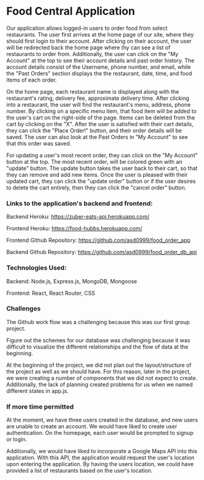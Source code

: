 # Food Central Application

Our application allows logged-in users to order food from select restaurants. The user first arrives at the home page of our site, where they should first login to their account. After clicking on their account, the user will be redirected back the home page where thy can see a list of restaurants to order from. Additionally, the user can click on the "My Account" at the top to see their account details and past order history. The account details consist of the Username, phone number, and email, while the "Past Orders" section displays the the restaurant, date, time, and food items of each order.

On the home page, each restaurant name is displayed along with the restaurant's rating, delivery fee, approximate delivery time. After clicking into a restaurant, the user will find the restaurant's menu, address, phone number. By clicking on a specific menu item, that food item will be added to the user's cart on the right-side of the page. Items can be deleted from the cart by clicking on the "X". After the user is satisfied with their cart details, they can click the "Place Order!" button, and their order details will be saved. The user can also look at the Past Orders in "My Account" to see that this order was saved.

For updating a user's most recent order, they can click on the "My Account" button at the top. The most recent order, will be colored green with an "update" button. The update button takes the user back to their cart, so that they can remove and add new items. Once the user is pleased with their updated cart, they can click the "update order" button or if the user desires to delete the cart entirely, then they can click the "cancel order" button.

### Links to the application's backend and frontend:

Backend Heroku: https://zuber-eats-api.herokuapp.com/

Frontend Heroku: https://food-hubbs.herokuapp.com/

Frontend Github Repository: https://github.com/asd0999/food_order_app

Backend Github Repository: https://github.com/asd0999/food_order_db_api

### Technologies Used:

Backend: Node.js, Express.js, MongoDB, Mongoose

Frontend: React, React Router, CSS

### Challenges

The Github work flow was a challenging because this was our first group project.

Figure out the schemes for our database was challenging because it was difficult to visualize the different relationships and the flow of data at the beginning.

At the beginning of the project, we did not plan out the layout/structure of the project as well as we should have. For this reason, later in the project, we were creating a number of components that we did not expect to create. Additionally, the lack of planning created problems for us when we named different states in app.js.

### If more time permitted

At the moment, we have three users created in the database, and new users are unable to create an account. We would have liked to create user authentication. On the homepage, each user would be prompted to signup or login.

Additionally, we would have liked to incorporate a Google Maps API into this application. With this API, the application would request the user's location upon entering the application. By having the users location, we could have provided a list of restaurants based on the user's location.
